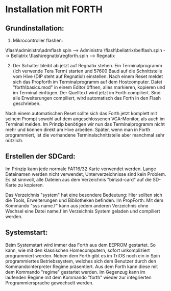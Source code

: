 Installation mit FORTH
======================

Grundinstallation:
------------------

1. Mikrocontroller flashen:

\flash\administra\admflash.spin --> Administra
\flash\bellatrix\belflash.spin  --> Bellatrix
\flash\regnatix\regforth.spin   --> Regnatix

2. Der Schalter bleibt ab jetzt auf Regnatix stehen. Ein Terminalprogramm (ich
   verwende Tera Term) starten und 57600 Baud auf die Schnittstelle vom Hive
   (DIP steht auf Regnatix!) einstellen. Nach einem Reset meldet sich das
   Propforth im Terminalprogramm auf dem Hostcomputer. Datei "forth\basics.mod"
   in einem Editor öffnen, alles markieren, kopieren und im Terminal einfügen.
   Der Quelltext wird jetzt im Forth compiliert. Sind alle Erweiterungen
   compiliert, wird automatisch das Forth in den Flash geschrieben.

Nach einem automatischen Reset sollte sich das Forth jetzt komplett mit seinem
Prompt sowohl auf dem angeschlossenen VGA-Monitor, als auch im Terminal melden.
Im Prinzip benötigen wir nun das Terminalprogramm nicht mehr und können direkt
am Hive arbeiten. Später, wenn man in Forth programmiert, ist die vorhandene
Terminalschnittstelle aber manchmal sehr nützlich.



Erstellen der SDCard:
---------------------

Im Prinzip kann jede normale FAT16/32 Karte verwendet werden. Lange Dateinamen
werden nicht verwendet, Unterverzeichnisse sind kein Problem. Es ist sinnvoll,
alle Dateien aus dem Verzeichnis "bin\sd-card\" auf die SD-Karte zu kopieren.

Das Verzeichnis "system" hat eine besondere Bedeutung: Hier sollten sich die
Tools, Erweiterungen und Bibliotheken befinden. Im PropForth: Mit  dem Kommando
"sys name.f" kann aus jedem anderen Verzeichnis ohne Wechsel eine Datei name.f
im Verzeichnis System geladen und compiliert werden.



Systemstart:
------------

Beim Systemstart wird immer das Forth aus dem EEPROM gestartet. So kann, wie
mit den klassischen Homecomputern, sofort unkompliziert programmiert werden.
Neben dem Forth gibt es im TriOS noch ein in Spin programmiertes Betriebssystem,
welches sich dem Benutzer durch den Kommandointerpreter Regime präsentiert. Aus
dem Forth kann diese mit dem Kommando "regime" gestartet werden. Im Gegenzug
kann im laufenden Regime mit dem Kommando "forth" wieder zur integrierten
Programmiersprache gewechselt werden.
